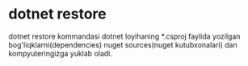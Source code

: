 # dotnet restore

dotnet restore kommandasi dotnet loyihaning \*.csproj faylida yozilgan bog'liqklarni(dependencies) nuget sources(nuget kutubxonalari) dan kompyuteringizga yuklab oladi.
